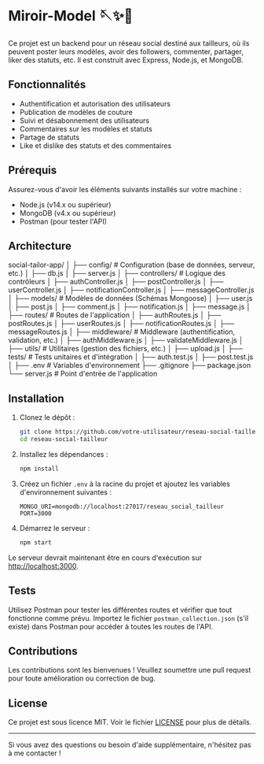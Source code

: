 # Miroir-Model 🪡✨🚀

Ce projet est un backend pour un réseau social destiné aux tailleurs, où ils peuvent poster leurs modèles, avoir des followers, commenter, partager, liker des statuts, etc. Il est construit avec Express, Node.js, et MongoDB.

## Fonctionnalités

- Authentification et autorisation des utilisateurs
- Publication de modèles de couture
- Suivi et désabonnement des utilisateurs
- Commentaires sur les modèles et statuts
- Partage de statuts
- Like et dislike des statuts et des commentaires

## Prérequis

Assurez-vous d'avoir les éléments suivants installés sur votre machine :

- Node.js (v14.x ou supérieur)
- MongoDB (v4.x ou supérieur)
- Postman (pour tester l'API)

## Architecture

social-tailor-app/
│
├── config/                  # Configuration (base de données, serveur, etc.)
│   ├── db.js
│   ├── server.js
│
├── controllers/             # Logique des contrôleurs
│   ├── authController.js
│   ├── postController.js
│   ├── userController.js
│   ├── notificationController.js
│   ├── messageController.js
│
├── models/                  # Modèles de données (Schémas Mongoose)
│   ├── user.js
│   ├── post.js
│   ├── comment.js
│   ├── notification.js
│   ├── message.js
│
├── routes/                  # Routes de l'application
│   ├── authRoutes.js
│   ├── postRoutes.js
│   ├── userRoutes.js
│   ├── notificationRoutes.js
│   ├── messageRoutes.js
│
├── middleware/              # Middleware (authentification, validation, etc.)
│   ├── authMiddleware.js
│   ├── validateMiddleware.js
│
├── utils/                   # Utilitaires (gestion des fichiers, etc.)
│   ├── upload.js
│
├── tests/                   # Tests unitaires et d'intégration
│   ├── auth.test.js
│   ├── post.test.js
│
├── .env                     # Variables d'environnement
├── .gitignore
├── package.json
└── server.js                # Point d'entrée de l'application


## Installation

1. Clonez le dépôt :
    ```bash
    git clone https://github.com/votre-utilisateur/reseau-social-tailleur.git
    cd reseau-social-tailleur
    ```

2. Installez les dépendances :
    ```bash
    npm install
    ```

3. Créez un fichier `.env` à la racine du projet et ajoutez les variables d'environnement suivantes :
    ```env
    MONGO_URI=mongodb://localhost:27017/reseau_social_tailleur
    PORT=3000
    ```

4. Démarrez le serveur :
    ```bash
    npm start
    ```

Le serveur devrait maintenant être en cours d'exécution sur [http://localhost:3000](http://localhost:3000).

## Tests

Utilisez Postman pour tester les différentes routes et vérifier que tout fonctionne comme prévu. Importez le fichier `postman_collection.json` (s'il existe) dans Postman pour accéder à toutes les routes de l'API.

## Contributions

Les contributions sont les bienvenues ! Veuillez soumettre une pull request pour toute amélioration ou correction de bug.

## License

Ce projet est sous licence MIT. Voir le fichier [LICENSE](LICENSE) pour plus de détails.

---

Si vous avez des questions ou besoin d'aide supplémentaire, n'hésitez pas à me contacter !
